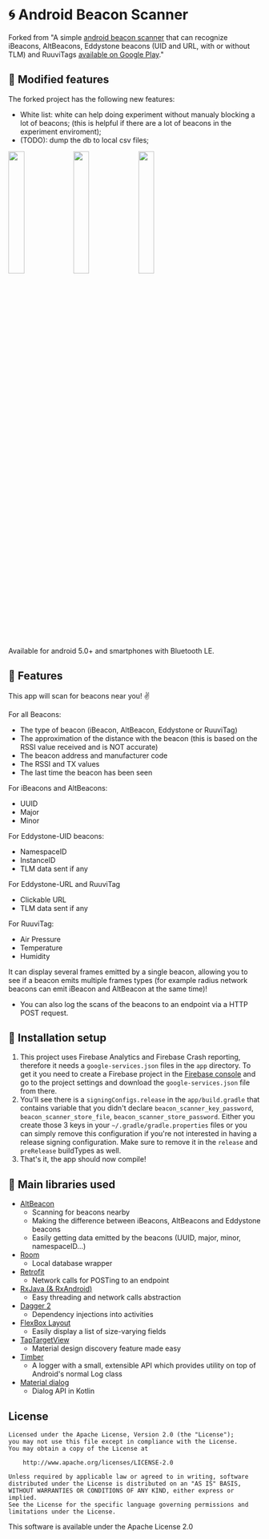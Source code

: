 # :cyclone: Android Beacon Scanner #

Forked from "A simple [android beacon scanner](https://github.com/Bridouille/android-beacon-scanner) that can recognize iBeacons, AltBeacons, Eddystone beacons (UID and URL, with or without TLM) and RuuviTags [available on Google Play](https://play.google.com/store/apps/details?id=com.bridou_n.beaconscanner)."


## :key: Modified features ##
The forked project has the following new features: 

* White list: white can help doing experiment without manualy blocking a lot of beacons; (this is helpful if there are a lot of beacons in the experiment enviroment); 
* (TODO): dump the db to local csv files; 


<img src="screenshots/screen-1.png" width="25%" />     <img src="screenshots/screen-2.png" width="25%" />   <img src="screenshots/screen-3.png" width="25%" />

Available for android 5.0+ and smartphones with Bluetooth LE.

## :key: Features ##

This app will scan for beacons near you! :v:

For all Beacons:
* The type of beacon (iBeacon, AltBeacon, Eddystone or RuuviTag)
* The approximation of the distance with the beacon (this is based on the RSSI value received and is NOT accurate)
* The beacon address and manufacturer code
* The RSSI and TX values
* The last time the beacon has been seen

For iBeacons and AltBeacons:
* UUID
* Major
* Minor

For Eddystone-UID beacons:
* NamespaceID
* InstanceID
* TLM data sent if any

For Eddystone-URL and RuuviTag
* Clickable URL
* TLM data sent if any

For RuuviTag:
* Air Pressure
* Temperature
* Humidity

It can display several frames emitted by a single beacon, allowing you to see if a beacon emits multiple frames types (for example radius network beacons can emit iBeacon and AltBeacon at the same time)!

* You can also log the scans of the beacons to an endpoint via a HTTP POST request.

## :wrench: Installation setup ##

 1. This project uses Firebase Analytics and Firebase Crash reporting, therefore it needs a `google-services.json` files in the `app` directory. To get it you need to create a Firebase project in the [Firebase console](https://console.firebase.google.com/u/0/) and go to the project settings and download the `google-services.json` file from there.
 2. You'll see there is a `signingConfigs.release` in the `app/build.gradle` that contains variable that you didn't declare `beacon_scanner_key_password`, `beacon_scanner_store_file`, `beacon_scanner_store_password`. Either you create those 3 keys in your `~/.gradle/gradle.properties` files or you can simply remove this configuration if you're not interested in having a release signing configuration. Make sure to remove it in the `release` and `preRelease` buildTypes as well.
 3. That's it, the app should now compile!

## :blue_book: Main libraries used ##

 - [AltBeacon](https://github.com/AltBeacon/android-beacon-library)
	 - Scanning for beacons nearby
	 - Making the difference between iBeacons, AltBeacons and Eddystone beacons
	 - Easily getting data emitted by the beacons (UUID, major, minor, namespaceID...)
 - [Room](https://developer.android.com/training/data-storage/room/index.html)
	 - Local database wrapper
 - [Retrofit](http://square.github.io/retrofit/)
	 - Network calls for POSTing to an endpoint
 - [RxJava (& RxAndroid)](https://github.com/ReactiveX/RxJava)
	 - Easy threading and network calls abstraction
 - [Dagger 2](https://google.github.io/dagger/)
	 - Dependency injections into activities
 - [FlexBox Layout](https://github.com/google/flexbox-layout)
	 - Easily display a list of size-varying fields
 - [TapTargetView](https://github.com/KeepSafe/TapTargetView)
	- Material design discovery feature made easy
 - [Timber](https://github.com/JakeWharton/timber)
	- A logger with a small, extensible API which provides utility on top of Android's normal Log class
 - [Material dialog](https://github.com/afollestad/material-dialogs)
	- Dialog API in Kotlin

## License ##

	Licensed under the Apache License, Version 2.0 (the "License");
    you may not use this file except in compliance with the License.
    You may obtain a copy of the License at

        http://www.apache.org/licenses/LICENSE-2.0

    Unless required by applicable law or agreed to in writing, software
    distributed under the License is distributed on an "AS IS" BASIS,
    WITHOUT WARRANTIES OR CONDITIONS OF ANY KIND, either express or implied.
    See the License for the specific language governing permissions and
    limitations under the License.

This software is available under the Apache License 2.0
